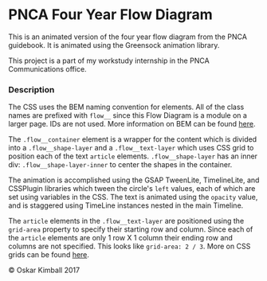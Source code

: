 # PNCA Four Year Flow Diagram

This is an animated version of the four year flow diagram from the PNCA guidebook. It is animated using the Greensock animation library.

This project is a part of my workstudy internship in the PNCA Communications office.


### Description

The CSS uses the BEM naming convention for elements. All of the class names are prefixed with `flow__` since this Flow Diagram is a module on a larger page. IDs are not used. More information on BEM can be found [here](http://getbem.com/naming/).

The `.flow__container` element is a wrapper for the content which is divided into a `.flow__shape-layer` and a `.flow__text-layer` which uses CSS grid to position each of the text `article` elements. `.flow__shape-layer` has an inner div: `.flow__shape-layer-inner` to center the shapes in the container.

The animation is accomplished using the GSAP TweenLite, TimelineLite, and CSSPlugin libraries which tween the circle's `left` values, each of which are set using variables in the CSS. The text is animated using the `opacity` value, and is staggered using TimeLine instances nested in the main Timeline.

The `article` elements in the `.flow__text-layer` are positioned using the `grid-area` property to specify their starting row and column. Since each of the `article` elements are only 1 row X 1 column their ending row and columns are not specified. This looks like `grid-area: 2 / 3`. More on CSS grids can be found [here](https://developer.mozilla.org/en-US/docs/Web/CSS/CSS_Grid_Layout).

&copy; Oskar Kimball 2017
